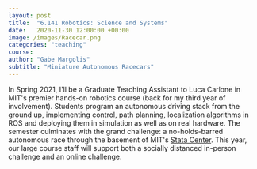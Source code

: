 ```yaml
---
layout: post
title:  "6.141 Robotics: Science and Systems"
date:   2020-11-30 12:00:00 +00:00
image: /images/Racecar.png
categories: "teaching"
course: 
author: "Gabe Margolis"
subtitle: "Miniature Autonomous Racecars"
---
```


In Spring 2021, I'll be a Graduate Teaching Assistant to Luca Carlone in MIT's premier hands-on robotics course (back for my third year of involvement). Students program an autonomous driving stack from the ground up, implementing control, path planning, localization algorithms in ROS and deploying them in simulation as well as on real hardware. The semester culminates with the grand challenge: a no-holds-barred autonomous race through the basement of MIT's [Stata Center](https://www.csail.mit.edu/about/stata-center). This year, our large course staff will support both a socially distanced in-person challenge and an online challenge.